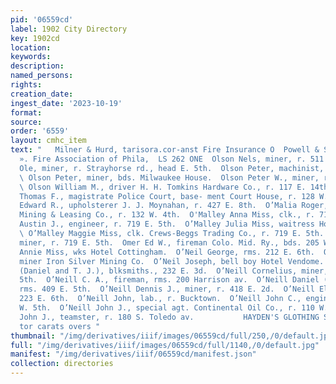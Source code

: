 ```yaml
---
pid: '06559cd'
label: 1902 City Directory
key: 1902cd
location: 
keywords: 
description: 
named_persons: 
rights: 
creation_date: 
ingest_date: '2023-10-19'
format: 
source: 
order: '6559'
layout: cmhc_item
text: "   Milner & Hurd, tarisora.cor-anst Fire Insurance O  Powell & Smith sitits
  ». Fire Association of Phila,  LS 262 ONE  Olson Nels, miner, r. 511 E. 5th.  Olson
  Ole, miner, r. Strayhorse rd., head E. 5th.  Olson Peter, machinist, r. 128 S. Hemlock.
  \ Olson Peter, miner, bds. Milwaukee House.  Olson Peter W., miner, r. 513 E. 10th.
  \ Olson William M., driver H. H. Tomkins Hardware Co., r. 117 E. 14th.  O’Mahoney
  Thomas F., magistrate Police Court, base- ment Court House, r. 128 W. 3d.  O’Malia
  Edward R., upholsterer J. J. Moynahan, r. 427 E. 8th.  O’Malia Roger, miner Penn
  Mining & Leasing Co., r. 132 W. 4th.  O'Malley Anna Miss, clk., r. 719 E. Sth.  O’Malley
  Austin J., engineer, r. 719 E. 5th.  O’Malley Julia Miss, waitress Hotel Cottingham.
  \ O’Malley Maggie Miss, clk. Crews-Beggs Trading Co., r. 719 E. 5th.  O’Malley Peter,
  miner, r. 719 E. 5th.  Omer Ed W., fireman Colo. Mid. Ry., bds. 205 W. 4th.  O’Neal
  Annie Miss, wks Hotel Cottingham.  O’Neil George, rms. 212 E. 6th.  O’Neil Jerry,
  miner Iron Silver Mining Co.  O’Neil Joseph, bell boy Hotel Vendome.  O’Neill Bros
  (Daniel and T. J.), blksmiths., 232 E. 3d.  O’Neill Cornelius, miner, rms. 409 E.
  5th.  O’Neill C. A., fireman, rms. 200 Harrison av.  O’Neill Daniel (O’Neill Bros.),
  rms. 409 E. 5th.  O’Neill Dennis J., miner, r. 418 E. 2d.  O’Neill Ellen Mrs., r.
  223 E. 6th.  O’Neill John, lab., r. Bucktown.  O’Neill John C., engineer, r. 220
  W. 5th.  O’Neill John J., special agt. Continental Oil Co., r. 110 W. 8th.  O’Neill
  John J., teamster, r. 180 S. Toledo av.           HAYDEN'S GLOTHING STORE scents
  tor carats overs "
thumbnail: "/img/derivatives/iiif/images/06559cd/full/250,/0/default.jpg"
full: "/img/derivatives/iiif/images/06559cd/full/1140,/0/default.jpg"
manifest: "/img/derivatives/iiif/06559cd/manifest.json"
collection: directories
---
```

